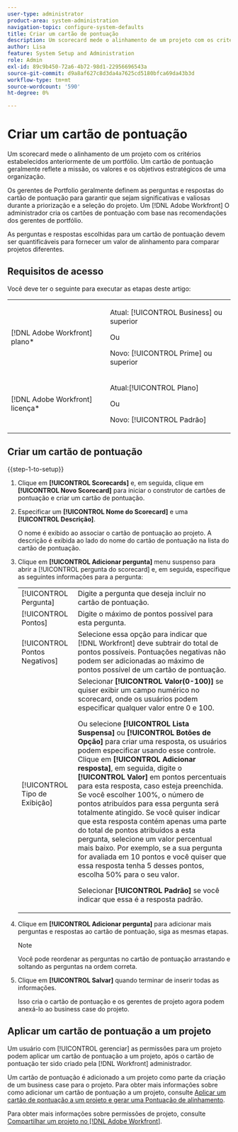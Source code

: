 ```yaml
---
user-type: administrator
product-area: system-administration
navigation-topic: configure-system-defaults
title: Criar um cartão de pontuação
description: Um scorecard mede o alinhamento de um projeto com os critérios estabelecidos anteriormente de um portfólio. Um scorecard geralmente reflete a missão, os valores e os objetivos estratégicos de uma organização.Os gerentes de Portfolio geralmente definem as perguntas e respostas do scorecard para garantir que sejam significativas e valiosas durante a priorização e a seleção do projeto. Um [!DNL Adobe Workfront] O administrador cria os cartões de pontuação com base nas recomendações dos gerentes de portfólio.
author: Lisa
feature: System Setup and Administration
role: Admin
exl-id: 89c9b450-72a6-4b72-98d1-22956696543a
source-git-commit: d9a8af627c8d3da4a7625cd5180bfca69da43b3d
workflow-type: tm+mt
source-wordcount: '590'
ht-degree: 0%

---
```


# Criar um cartão de pontuação

<!--Audited: 01/2024-->

<!--DON'T DELETE, DRAFT OR HIDE THIS ARTICLE. IT IS LINKED TO THE PRODUCT, THROUGH THE CONTEXT SENSITIVE HELP LINKS.-->

Um scorecard mede o alinhamento de um projeto com os critérios estabelecidos anteriormente de um portfólio. Um cartão de pontuação geralmente reflete a missão, os valores e os objetivos estratégicos de uma organização.

Os gerentes de Portfolio geralmente definem as perguntas e respostas do cartão de pontuação para garantir que sejam significativas e valiosas durante a priorização e a seleção do projeto. Um [!DNL Adobe Workfront] O administrador cria os cartões de pontuação com base nas recomendações dos gerentes de portfólio.

As perguntas e respostas escolhidas para um cartão de pontuação devem ser quantificáveis para fornecer um valor de alinhamento para comparar projetos diferentes.

## Requisitos de acesso

Você deve ter o seguinte para executar as etapas deste artigo:

<table style="table-layout:auto"> 
 <col> 
 <col> 
 <tbody> 
  <tr> 
   <td role="rowheader">[!DNL Adobe Workfront] plano*</td> 
   <td> <p>Atual: [!UICONTROL Business] ou superior</p> 
   Ou
   <p>Novo: [!UICONTROL Prime] ou superior</p>
   </td> 
  </tr> 
  <tr> 
   <td role="rowheader">[!DNL Adobe Workfront] licença*</td> 
   <td><p>Atual:[!UICONTROL Plano]</p>
   Ou
   <p>Novo: [!UICONTROL Padrão]</p>
   </td> 
  </tr> 
 </tbody> 
</table>

## Criar um cartão de pontuação

{{step-1-to-setup}}

1. Clique em **[!UICONTROL Scorecards]** e, em seguida, clique em **[!UICONTROL Novo Scorecard]** para iniciar o construtor de cartões de pontuação e criar um cartão de pontuação.

1. Especificar um **[!UICONTROL Nome do Scorecard]** e uma **[!UICONTROL Descrição]**.

   O nome é exibido ao associar o cartão de pontuação ao projeto. A descrição é exibida ao lado do nome do cartão de pontuação na lista do cartão de pontuação.

1. Clique em **[!UICONTROL Adicionar pergunta]** menu suspenso para abrir a [!UICONTROL pergunta do scorecard] e, em seguida, especifique as seguintes informações para a pergunta:

   <table style="table-layout:auto"> 
    <col> 
    <col> 
    <tbody> 
     <tr> 
      <td role="rowheader">[!UICONTROL Pergunta]</td> 
      <td>Digite a pergunta que deseja incluir no cartão de pontuação.</td> 
     </tr> 
     <tr> 
      <td role="rowheader">[!UICONTROL Pontos]</td> 
      <td>Digite o máximo de pontos possível para esta pergunta.</td> 
     </tr> 
     <tr> 
      <td role="rowheader">[!UICONTROL Pontos Negativos]</td> 
      <td>Selecione essa opção para indicar que [!DNL Workfront] deve subtrair do total de pontos possíveis. Pontuações negativas não podem ser adicionadas ao máximo de pontos possível de um cartão de pontuação.</td> 
     </tr> 
     <tr> 
      <td role="rowheader">[!UICONTROL Tipo de Exibição]</td> 
      <td>Selecionar <strong>[!UICONTROL Valor(0-100)]</strong> se quiser exibir um campo numérico no scorecard, onde os usuários podem especificar qualquer valor entre 0 e 100.<p>Ou selecione <strong>[!UICONTROL Lista Suspensa]</strong> ou <strong>[!UICONTROL Botões de Opção]</strong> para criar uma resposta, os usuários podem especificar usando esse controle. Clique em <strong>[!UICONTROL Adicionar resposta]</strong>, em seguida, digite o <strong>[!UICONTROL Valor]</strong> em pontos percentuais para esta resposta, caso esteja preenchida. Se você escolher 100%, o número de pontos atribuídos para essa pergunta será totalmente atingido. Se você quiser indicar que esta resposta contém apenas uma parte do total de pontos atribuídos a esta pergunta, selecione um valor percentual mais baixo. Por exemplo, se a sua pergunta for avaliada em 10 pontos e você quiser que essa resposta tenha 5 desses pontos, escolha 50% para o seu valor.</p>
      <p>Selecionar <strong>[!UICONTROL Padrão]</strong> se você indicar que essa é a resposta padrão.</strong></p>
     </tr> 
    </tbody> 
   </table>

1. Clique em **[!UICONTROL Adicionar pergunta]** para adicionar mais perguntas e respostas ao cartão de pontuação, siga as mesmas etapas.

   >[!NOTE]
   >
   >Você pode reordenar as perguntas no cartão de pontuação arrastando e soltando as perguntas na ordem correta.

1. Clique em **[!UICONTROL Salvar]** quando terminar de inserir todas as informações.

   Isso cria o cartão de pontuação e os gerentes de projeto agora podem anexá-lo ao business case do projeto.

## Aplicar um cartão de pontuação a um projeto

Um usuário com [!UICONTROL gerenciar] as permissões para um projeto podem aplicar um cartão de pontuação a um projeto, após o cartão de pontuação ter sido criado pela [!DNL Workfront] administrador.

Um cartão de pontuação é adicionado a um projeto como parte da criação de um business case para o projeto. Para obter mais informações sobre como adicionar um cartão de pontuação a um projeto, consulte [Aplicar um cartão de pontuação a um projeto e gerar uma Pontuação de alinhamento](../../../manage-work/projects/define-a-business-case/apply-scorecard-to-project-to-generate-alignment-score.md).

Para obter mais informações sobre permissões de projeto, consulte [Compartilhar um projeto no [!DNL Adobe Workfront]](../../../workfront-basics/grant-and-request-access-to-objects/share-a-project.md).

